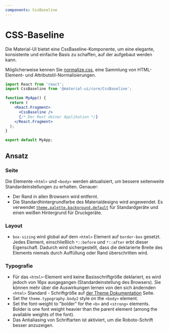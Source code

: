 ```yaml
---
components: CssBaseline
---
```


# CSS-Baseline

<p class="description">Die Material-UI bietet eine CssBaseline-Komponente, um eine elegante, konsistente und einfache Basis zu schaffen, auf der aufgebaut werden kann.</p>

Möglicherweise kennen Sie [normalize.css](https://github.com/necolas/normalize.css), eine Sammlung von HTML-Element- und Attributstil-Normalisierungen.

```jsx
import React from 'react';
import CssBaseline from '@material-ui/core/CssBaseline';

function MyApp() {
  return (
    <React.Fragment>
      <CssBaseline />
      {/* Der Rest deiner Applikation */}
    </React.Fragment>
  );
}

export default MyApp;
```

## Ansatz

### Seite

Die Elemente `<html>` und `<body>` werden aktualisiert, um bessere seitenweite Standardeinstellungen zu erhalten. Genauer:

- Der Rand in allen Browsern wird entfernt.
- Die Standardhintergrundfarbe des Materialdesigns wird angewendet. Es verwendet [`theme.palette.background.default`](/customization/default-theme/?expend-path=$.palette.background) für Standardgeräte und einen weißen Hintergrund für Druckgeräte.

### Layout

- `box-sizing` wird global auf dem `<html>` Element auf `border-box` gesetzt. Jedes Element, einschließlich `*::before` und `*::after` erbt dieser Eigenschaft. Dadurch wird sichergestellt, dass die deklarierte Breite des Elements niemals durch Auffüllung oder Rand überschritten wird.

### Typografie

- Für das `<html>`-Element wird keine Basisschriftgröße deklariert, es wird jedoch von 16px ausgegangen (Standardeinstellung des Browsers). Sie können mehr über die Auswirkungen lernen von den sich ändernden `<html>` Standard - Schriftgröße auf [der Theme Dokumentation](/customization/typography/#typography-html-font-size) Seite.
- Set the `theme.typography.body2` style on the `<body>` element.
- Set the font-weight to "bolder" for the `<b>` and `<strong>` elements. Bolder is one font weight heavier than the parent element (among the available weights of the font).
- Das Antialiasing von Schriftarten ist aktiviert, um die Roboto-Schrift besser anzuzeigen.